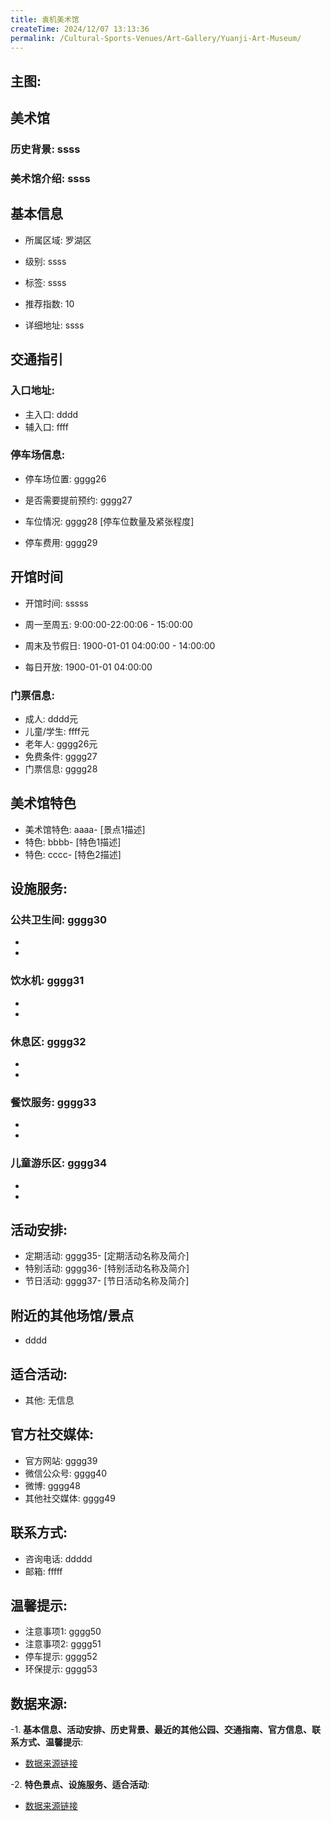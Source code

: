 ```yaml
---
title: 袁机美术馆
createTime: 2024/12/07 13:13:36
permalink: /Cultural-Sports-Venues/Art-Gallery/Yuanji-Art-Museum/
---
```


## 主图:
<ImageCard
image="https://www.szartm.com/open/images/gkbg.png"
title= "袁机美术馆"
description= "ssss"
date="2024/12/07"
href="/"
author="sunshang-hl"
/>
## 美术馆
### 历史背景: ssss
### 美术馆介绍: ssss
## 基本信息

- 所属区域: 罗湖区

- 级别: ssss

- 标签: ssss

- 推荐指数: 10

- 详细地址: ssss

## 交通指引

### 入口地址:
- 主入口: dddd
- 辅入口: ffff
### 停车场信息:
- 停车场位置: gggg26

- 是否需要提前预约: gggg27

- 车位情况: gggg28 [停车位数量及紧张程度]

- 停车费用: gggg29

## 开馆时间
- 开馆时间: sssss

- 周一至周五: 9:00:00-22:00:06 - 15:00:00
- 周末及节假日: 1900-01-01 04:00:00 - 14:00:00
- 每日开放: 1900-01-01 04:00:00

### 门票信息:
- 成人: dddd元
- 儿童/学生: ffff元
- 老年人: gggg26元
- 免费条件: gggg27
- 门票信息: gggg28
## 美术馆特色
- 美术馆特色: aaaa- [景点1描述]
- 特色: bbbb- [特色1描述]
- 特色: cccc- [特色2描述]
## 设施服务:
### 公共卫生间: gggg30
- 
- 
### 饮水机: gggg31
- 
- 
### 休息区: gggg32
- 
- 
### 餐饮服务: gggg33
- 
- 
### 儿童游乐区: gggg34
- 
- 
## 活动安排:
- 定期活动: gggg35- [定期活动名称及简介]
- 特别活动: gggg36- [特别活动名称及简介]
- 节日活动: gggg37- [节日活动名称及简介]
## 附近的其他场馆/景点
- dddd

## 适合活动:
- 其他: 无信息

## 官方社交媒体:
- 官方网站: gggg39
- 微信公众号: gggg40
- 微博: gggg48
- 其他社交媒体: gggg49

## 联系方式:
- 咨询电话: ddddd 
- 邮箱: fffff

## 温馨提示:
- 注意事项1: gggg50
- 注意事项2: gggg51
- 停车提示: gggg52
- 环保提示: gggg53

## 数据来源:
-1. **基本信息、活动安排、历史背景、最近的其他公园、交通指南、官方信息、联系方式、温馨提示**:
- [数据来源链接](http://wtl.sz.gov.cn/ggfw/whl/msgylb/index.html)

-2. **特色景点、设施服务、适合活动**:
- [数据来源链接](http://wtl.sz.gov.cn/ggfw/whl/msgylb/index.html)

